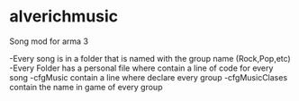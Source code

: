 # alverichmusic
Song mod for arma 3

-Every song is in a folder that is named with the group name (Rock,Pop,etc)
-Every Folder has a personal file where contain a line of code for every song
-cfgMusic contain a line where declare every group
-cfgMusicClases contain the name in game of every group
